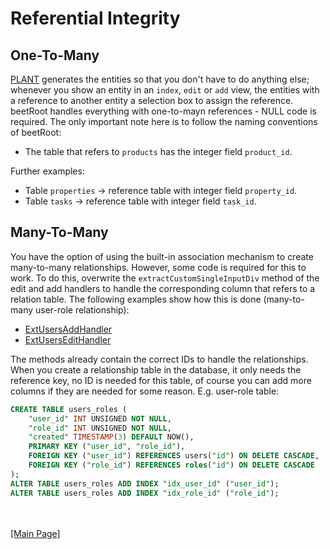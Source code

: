 # Referential Integrity

## One-To-Many

[PLANT](plant.md) generates the entities so that you don't have to do anything else; whenever you show an entity in an `index`, `edit` or `add` view, the entities with a
reference to another entity a selection box to assign the reference. beetRoot handles everything with one-to-mayn references - NULL code is required. The only important 
note here is to follow the naming conventions of beetRoot:

- The table that refers to `products` has the integer field `product_id`.

Further examples:

- Table `properties` -> reference table with integer field `property_id`.
- Table `tasks` -> reference table with integer field `task_id`.


## Many-To-Many

You have the option of using the built-in association mechanism to create many-to-many relationships. However, some code is required for this to work. To do this, overwrite 
the `extractCustomSingleInputDiv` method of the edit and add handlers to handle the corresponding column that refers to a relation table. The following examples show how this is done
(many-to-many user-role relationship):

- [ExtUsersAddHandler](https://github.com/autumoswitzerland/autumo-beetroot/blob/master/src/main/java/ch/autumo/beetroot/handler/users/ExtUsersAddHandler.java)
- [ExtUsersEditHandler](https://github.com/autumoswitzerland/autumo-beetroot/blob/master/src/main/java/ch/autumo/beetroot/handler/users/ExtUsersEditHandler.java)

The methods already contain the correct IDs to handle the relationships. When you create a relationship table in the database, it only needs the
reference key, no ID is needed for this table, of course you can add more columns if they are needed for some reason. E.g. user-role table:

```SQL
CREATE TABLE users_roles (
    "user_id" INT UNSIGNED NOT NULL,
    "role_id" INT UNSIGNED NOT NULL,
    "created" TIMESTAMP(3) DEFAULT NOW(),
    PRIMARY KEY ("user_id", "role_id"),
    FOREIGN KEY ("user_id") REFERENCES users("id") ON DELETE CASCADE,
    FOREIGN KEY ("role_id") REFERENCES roles("id") ON DELETE CASCADE
);
ALTER TABLE users_roles ADD INDEX "idx_user_id" ("user_id");
ALTER TABLE users_roles ADD INDEX "idx_role_id" ("role_id");
```


<br>
<br>
<a href="../README.md">[Main Page]</a>
